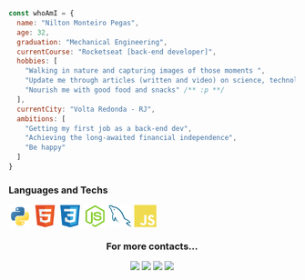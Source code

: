 ```javascript
const whoAmI = {
  name: "Nilton Monteiro Pegas",
  age: 32,
  graduation: "Mechanical Engineering",
  currentCourse: "Rocketseat [back-end developer]",
  hobbies: [
    "Walking in nature and capturing images of those moments ",
    "Update me through articles (written and video) on science, technology and politics",
    "Nourish me with good food and snacks" /** :p **/
  ],
  currentCity: "Volta Redonda - RJ",
  ambitions: [
    "Getting my first job as a back-end dev",
    "Achieving the long-awaited financial independence",
    "Be happy"
  ]
}
```
<div>
  <h3>Languages and Techs</h3>
    <img align="center" alt="iconPython" height="40" width="40" src="https://raw.githubusercontent.com/devicons/devicon/master/icons/python/python-original.svg">
    <img align="center" alt="iconHTML" height="40" width="40" src="https://raw.githubusercontent.com/devicons/devicon/master/icons/html5/html5-original.svg">
    <img align="center" alt="iconCSS" height="40" width="40" src="https://raw.githubusercontent.com/devicons/devicon/master/icons/css3/css3-original.svg">
    <img align="center" alt="iconNode" height="40" width="40" src="https://raw.githubusercontent.com/devicons/devicon/master/icons/nodejs/nodejs-original.svg">
    <img align="center" alt="iconMYSQL" height="40" width="40" src="https://raw.githubusercontent.com/devicons/devicon/master/icons/mysql/mysql-original.svg">
    <img align="center" alt="iconJAVASCRIPT" height="40" width="40" src="https://raw.githubusercontent.com/devicons/devicon/master/icons/javascript/javascript-plain.svg">
</div>

<div align="center">
  <h3>For more contacts...</h3>
     <a href = "mailto:niltonpegas@id.uff.br"><img src="https://img.shields.io/badge/-Gmail-%23333?style=for-the-badge&logo=gmail&logoColor=white" target="_blank"></a>
    <a href="https://instagram.com/niltonpegass" target="_blank"><img src="https://img.shields.io/badge/-Instagram-%23E4405F?style=for-the-badge&logo=instagram&logoColor=white" target="_blank"></a>
    <a href="https://www.linkedin.com/in/niltonpegass" target="_blank"><img src="https://img.shields.io/badge/-LinkedIn-%230077B5?style=for-the-badge&logo=linkedin&logoColor=white" target="_blank"></a>
    <a href="https://app.rocketseat.com.br/me/niltonpegass" target="_blank"><img src="https://img.shields.io/badge/-Rocketseat-blueviolet?style=for-the-badge" target="_blank"></a>
</div>
